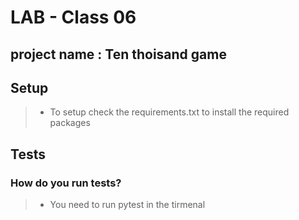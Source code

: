 # LAB - Class 06

## project name : Ten thoisand game

## Setup
> - To setup check the requirements.txt to install the required packages
## Tests

### How do you run tests?

> - You need to run pytest in the tirmenal